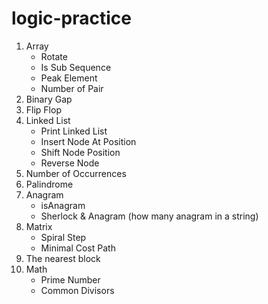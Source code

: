 # logic-practice

1. Array 
   - Rotate
   - Is Sub Sequence
   - Peak Element
   - Number of Pair
2. Binary Gap
3. Flip Flop
4. Linked List
    - Print Linked List
    - Insert Node At Position
    - Shift Node Position
    - Reverse Node
5. Number of Occurrences
6. Palindrome
7. Anagram
   - isAnagram
   - Sherlock & Anagram (how many anagram in a string)
8. Matrix
   - Spiral Step
   - Minimal Cost Path
9. The nearest block
10. Math
    - Prime Number
    - Common Divisors
